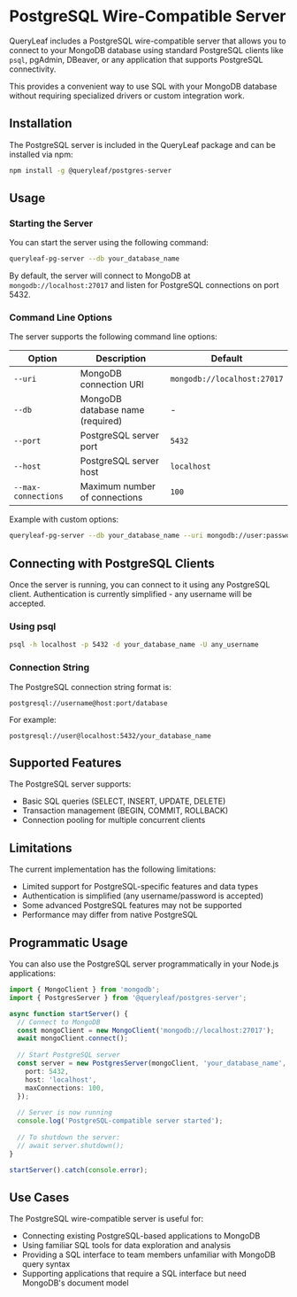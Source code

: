# PostgreSQL Wire-Compatible Server

QueryLeaf includes a PostgreSQL wire-compatible server that allows you to connect to your MongoDB database using standard PostgreSQL clients like `psql`, pgAdmin, DBeaver, or any application that supports PostgreSQL connectivity.

This provides a convenient way to use SQL with your MongoDB database without requiring specialized drivers or custom integration work.

## Installation

The PostgreSQL server is included in the QueryLeaf package and can be installed via npm:

```bash
npm install -g @queryleaf/postgres-server
```

## Usage

### Starting the Server

You can start the server using the following command:

```bash
queryleaf-pg-server --db your_database_name
```

By default, the server will connect to MongoDB at `mongodb://localhost:27017` and listen for PostgreSQL connections on port 5432.

### Command Line Options

The server supports the following command line options:

| Option | Description | Default |
| ------ | ----------- | ------- |
| `--uri` | MongoDB connection URI | `mongodb://localhost:27017` |
| `--db` | MongoDB database name (required) | - |
| `--port` | PostgreSQL server port | `5432` |
| `--host` | PostgreSQL server host | `localhost` |
| `--max-connections` | Maximum number of connections | `100` |

Example with custom options:

```bash
queryleaf-pg-server --db your_database_name --uri mongodb://user:password@mongodb.example.com:27017 --port 5433 --host 0.0.0.0
```

## Connecting with PostgreSQL Clients

Once the server is running, you can connect to it using any PostgreSQL client. Authentication is currently simplified - any username will be accepted.

### Using psql

```bash
psql -h localhost -p 5432 -d your_database_name -U any_username
```

### Connection String

The PostgreSQL connection string format is:

```
postgresql://username@host:port/database
```

For example:

```
postgresql://user@localhost:5432/your_database_name
```

## Supported Features

The PostgreSQL server supports:

- Basic SQL queries (SELECT, INSERT, UPDATE, DELETE)
- Transaction management (BEGIN, COMMIT, ROLLBACK)
- Connection pooling for multiple concurrent clients

## Limitations

The current implementation has the following limitations:

- Limited support for PostgreSQL-specific features and data types
- Authentication is simplified (any username/password is accepted)
- Some advanced PostgreSQL features may not be supported
- Performance may differ from native PostgreSQL

## Programmatic Usage

You can also use the PostgreSQL server programmatically in your Node.js applications:

```typescript
import { MongoClient } from 'mongodb';
import { PostgresServer } from '@queryleaf/postgres-server';

async function startServer() {
  // Connect to MongoDB
  const mongoClient = new MongoClient('mongodb://localhost:27017');
  await mongoClient.connect();
  
  // Start PostgreSQL server
  const server = new PostgresServer(mongoClient, 'your_database_name', {
    port: 5432,
    host: 'localhost',
    maxConnections: 100,
  });
  
  // Server is now running
  console.log('PostgreSQL-compatible server started');
  
  // To shutdown the server:
  // await server.shutdown();
}

startServer().catch(console.error);
```

## Use Cases

The PostgreSQL wire-compatible server is useful for:

- Connecting existing PostgreSQL-based applications to MongoDB
- Using familiar SQL tools for data exploration and analysis
- Providing a SQL interface to team members unfamiliar with MongoDB query syntax
- Supporting applications that require a SQL interface but need MongoDB's document model